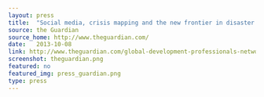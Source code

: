 ```yaml
---
layout: press
title:  "Social media, crisis mapping and the new frontier in disaster response"
source: the Guardian
source_home: http://www.theguardian.com/ 
date:   2013-10-08
link: http://www.theguardian.com/global-development-professionals-network/2013/oct/08/social-media-microtasking-disaster-response
screenshot: theguardian.png
featured: no 
featured_img: press_guardian.png
type: press
---
```


